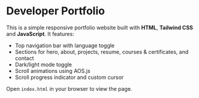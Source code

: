 # Developer Portfolio

This is a simple responsive portfolio website built with **HTML**, **Tailwind CSS** and **JavaScript**. It features:

- Top navigation bar with language toggle
- Sections for hero, about, projects, resume, courses & certificates, and contact
- Dark/light mode toggle
- Scroll animations using AOS.js
- Scroll progress indicator and custom cursor

Open `index.html` in your browser to view the page.
